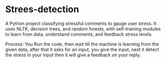 # Strees-detection
A Python project classifying stressful comments to gauge user stress. It uses NLTK, decision trees, and random forests, with self-training modules to learn from data, understand comments, and feedback stress levels.

Process:
You Run the code, then wait till the machine is learning from the given data, after that it asks for an input, you give the input, next it detect the stress in your input then it will give a feedback on your reply.
